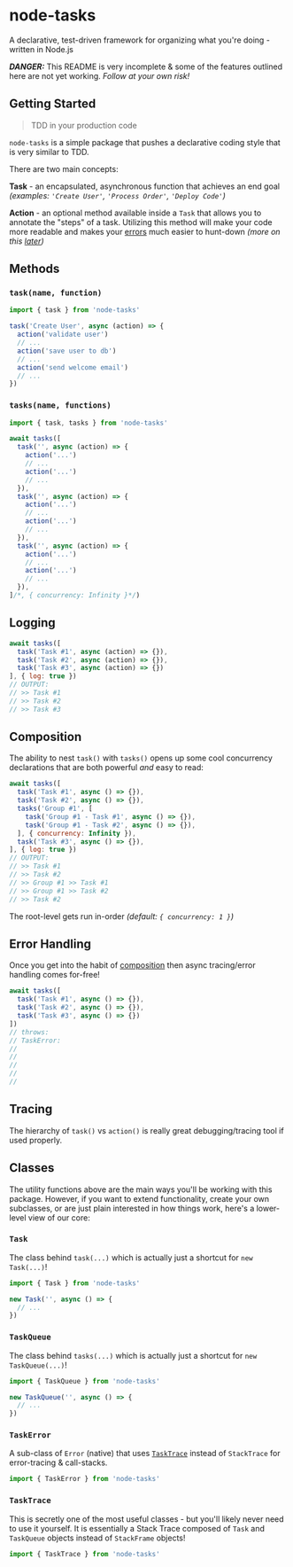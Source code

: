 # node-tasks
A declarative, test-driven framework for organizing what you're doing - written
in Node.js

***DANGER:*** This README is very incomplete & some of the features outlined
here are not yet working. *Follow at your own risk!*

## Getting Started
> TDD in your production code

`node-tasks` is a simple package that pushes a declarative coding style that is
very similar to TDD.

There are two main concepts:

**Task** - an encapsulated, asynchronous function that achieves an end goal
*(examples: `'Create User'`, `'Process Order'`, `'Deploy Code'`)*

**Action** - an optional method available inside a `Task` that allows you to
annotate the "steps" of a task. Utilizing this method will make your code more
readable and makes your [errors](#error-handling) much easier to hunt-down *(more on this [later](#tracing))*

## Methods

### `task(name, function)`
```js
import { task } from 'node-tasks'

task('Create User', async (action) => {
  action('validate user')
  // ...
  action('save user to db')
  // ...
  action('send welcome email')
  // ...
})
```

### `tasks(name, functions)`
```js
import { task, tasks } from 'node-tasks'

await tasks([
  task('', async (action) => {
    action('...')
    // ...
    action('...')
    // ...
  }),
  task('', async (action) => {
    action('...')
    // ...
    action('...')
    // ...
  }),
  task('', async (action) => {
    action('...')
    // ...
    action('...')
    // ...
  }),
]/*, { concurrency: Infinity }*/)
```

## Logging

```js
await tasks([
  task('Task #1', async (action) => {}),
  task('Task #2', async (action) => {}),
  task('Task #3', async (action) => {})
], { log: true })
// OUTPUT:
// >> Task #1
// >> Task #2
// >> Task #3
```

## Composition
The ability to nest `task()` with `tasks()` opens up some cool concurrency declarations that are both powerful *and* easy to read:
```js
await tasks([
  task('Task #1', async () => {}),
  task('Task #2', async () => {}),
  tasks('Group #1', [
    task('Group #1 - Task #1', async () => {}),
    task('Group #1 - Task #2', async () => {}),
  ], { concurrency: Infinity }),
  task('Task #3', async () => {}),
], { log: true })
// OUTPUT:
// >> Task #1
// >> Task #2
// >> Group #1 >> Task #1
// >> Group #1 >> Task #2
// >> Task #2
```
The root-level gets run in-order *(default: `{ concurrency: 1 }`)*

## Error Handling
Once you get into the habit of [composition](#Composition) then async tracing/error handling comes for-free!
```js
await tasks([
  task('Task #1', async () => {}),
  task('Task #2', async () => {}),
  task('Task #3', async () => {})
])
// throws:
// TaskError:
//
//
//
//
//
```

## Tracing
The hierarchy of `task()` vs `action()` is really great debugging/tracing tool if used properly.

## Classes
The utility functions above are the main ways you'll be working with this package.
However, if you want to extend functionality, create your own subclasses, or are
just plain interested in how things work, here's a lower-level view of our core:

### `Task`
The class behind `task(...)` which is actually just a shortcut for `new Task(...)`!
```js
import { Task } from 'node-tasks'

new Task('', async () => {
  // ...
})
```

### `TaskQueue`
The class behind `tasks(...)` which is actually just a shortcut for `new TaskQueue(...)`!
```js
import { TaskQueue } from 'node-tasks'

new TaskQueue('', async () => {
  // ...
})
```

### `TaskError`
A sub-class of `Error` (native) that uses [`TaskTrace`](#TaskTrace) instead of `StackTrace` for error-tracing & call-stacks.
```js
import { TaskError } from 'node-tasks'
```

### `TaskTrace`
This is secretly one of the most useful classes - but you'll likely never need to use it yourself. It is essentially a Stack Trace composed of `Task` and `TaskQueue` objects instead of `StackFrame` objects!
```js
import { TaskTrace } from 'node-tasks'
```
